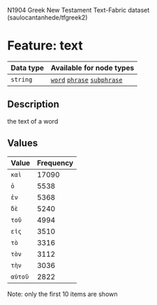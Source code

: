 <p>N1904 Greek New Testament Text-Fabric dataset (saulocantanhede/tfgreek2)</p>

<h1>Feature: text</h1>

<table>
<thead>
<tr>
  <th>Data type</th>
  <th>Available for node types</th>
</tr>
</thead>
<tbody>
<tr>
  <td><code>string</code></td>
  <td><A HREF="featurebynodetype.md#word"><code>word</code></A> <A HREF="featurebynodetype.md#phrase"><code>phrase</code></A> <A HREF="featurebynodetype.md#subphrase"><code>subphrase</code></A></td>
</tr>
</tbody>
</table>

<h2>Description</h2>

<p>the text of a word</p>

<h2>Values</h2>

<table>
<thead>
<tr>
  <th>Value</th>
  <th>Frequency</th>
</tr>
</thead>
<tbody>
<tr>
  <td><code>καὶ</code></td>
  <td>17090</td>
</tr>
<tr>
  <td><code>ὁ</code></td>
  <td>5538</td>
</tr>
<tr>
  <td><code>ἐν</code></td>
  <td>5368</td>
</tr>
<tr>
  <td><code>δὲ</code></td>
  <td>5240</td>
</tr>
<tr>
  <td><code>τοῦ</code></td>
  <td>4994</td>
</tr>
<tr>
  <td><code>εἰς</code></td>
  <td>3510</td>
</tr>
<tr>
  <td><code>τὸ</code></td>
  <td>3316</td>
</tr>
<tr>
  <td><code>τὸν</code></td>
  <td>3112</td>
</tr>
<tr>
  <td><code>τὴν</code></td>
  <td>3036</td>
</tr>
<tr>
  <td><code>αὐτοῦ</code></td>
  <td>2822</td>
</tr>
</tbody>
</table>

<p>Note: only the first 10 items are shown</p>
